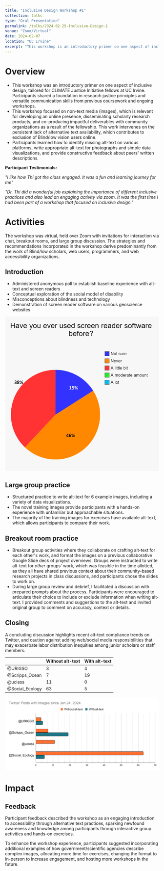 ```yaml
---
title: "Inclusive Design Workshop #1"
collection: talks
type: "Oral Presentation"
permalink: /talks/2024-02-25-Inclusive-Design-1
venue: "Zoom/Virtual"
date: 2024-02-07
location: "UC Irvine"
excerpt: "This workshop is an introductory primer on one aspect of inclusive design, tailored for CLIMATE Justice Initiative fellows at UC Irvine"
---
```

# Overview

* This workshop was an introductory primer on one aspect of inclusive design, tailored for CLIMATE Justice Initiative fellows at UC Irvine. Participants shared a foundation in research justice principles and versatile communication skills from previous coursework and ongoing workshops. 
* This workshop focused on non-text media (images), which is relevant for developing an online presence, disseminating scholarly research products, and co-producing impactful deliverables with community organizations as a result of the fellowship. This work intervenes on the persistent lack of alternative text availability, which contributes to exclusion of Blind/low vision users online.
* Participants learned how to identify missing alt-text on various platforms, write appropriate alt-text for photographs and simple data visualizations, and provide constructive feedback about peers' written descriptions.

**Participant Testimonials:** 

*"I like how Thi got the class engaged. It was a fun and learning journey for me"*

*"Dr. Thi did a wonderful job explaining the importance of different inclusive practices and also lead an engaging activity via zoom. It was the first time I had been part of a workshop that focused on inclusive design."*

# Activities
The workshop was virtual, held over Zoom with invitations for interaction via chat, breakout rooms, and large group discussion. The strategies and recommendations incorporated in the workshop derive predominantly from the work of Blind/low scholars, web users, programmers, and web accessibility organizations. 

## Introduction
* Administered anonymous poll to establish baseline experience with alt-text and screen readers
* Conceptual exploration of the social model of disability
* Misconceptions about blindness and technology
* Demonstration of screen reader software on various geoscience websites

![Pie chart showing screenreader usage](/images/inclusive_design_screenreader_annotate.png)

## Large group practice
* Structured practice to write alt-text for 6 example images, including a variety of data visualizations. 
* The novel training images provide participants with a hands-on experience with unfamiliar but approachable situations. 
* The majority of the training images for exercises have available alt-text, which allows participants to compare their work.

## Breakout room practice
* Breakout group activities where they collaborate on crafting alt-text for each other's work, and format the images on a previous collaborative Google Slide deck of project overviews. Groups were instructed to write alt-text for *other* groups' work, which was feasible in the time allotted, as they all have shared previous context about their community-based research projects in class discussions, and participants chose the slides to work on.
* During large group review and debrief, I facilitated a discussion with prepared prompts about the process. Participants were encouraged to articulate their choice to include or exclude information when writing alt-text. I provided comments and suggestions to the alt-text and invited original group to comment on accuracy, context or details. 

## Closing

A concluding discussion highlights recent alt-text compliance trends on Twitter, and caution against adding web/social media responsibilities that may exacerbate labor distribution inequities among junior scholars or staff members.

|                 | Without alt-text | With alt-text |
|-----------------|------------------|---------------|
| @URIGSO         | 3                | 4             |
| @Scripps_Ocean  | 7                | 19            |
| @uciess         | 11               | 0             |
| @Social_Ecology | 63               | 5             |

![Bar chart showing number Twitter posts with images with and without alt-text since Jan 24 (2 weeks) for different university groups. UCI Social Ecology posts the most images without alt-text, whereas Scripps Ocean posts the most images with alt-text.](/images/Twitter_posts_jan_24.svg "2-week period of Twitter Posts 1/24/24 to 2/6/24")

# Impact

## Feedback
Participant feedback described the workshop as an engaging introduction to accessibility through alternative text practices, sparking newfound awareness and knowledge among participants through interactive group activities and hands-on exercises.

To enhance the workshop experience, participants suggested incorporating additional examples of how government/scientific agencies describe complex images, allocating more time for exercises, changing the format to in-person to increase engagement, and hosting more workshops in the future.
